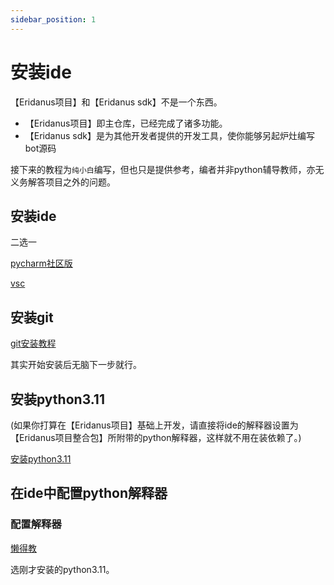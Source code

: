 ```yaml
---
sidebar_position: 1
---
```

# 安装ide

【Eridanus项目】和【Eridanus sdk】不是一个东西。
- 【Eridanus项目】即主仓库，已经完成了诸多功能。
- 【Eridanus sdk】是为其他开发者提供的开发工具，使你能够另起炉灶编写bot源码

接下来的教程为`纯小白`编写，但也只是提供参考，编者并非python辅导教师，亦无义务解答项目之外的问题。
## 安装ide
二选一

[pycharm社区版](https://blog.csdn.net/wangmeixi/article/details/103840541)

[vsc](https://blog.csdn.net/leah126/article/details/131661331)
## 安装git
[git安装教程](https://blog.csdn.net/mukes/article/details/115693833)

其实开始安装后无脑下一步就行。
## 安装python3.11
(如果你打算在【Eridanus项目】基础上开发，请直接将ide的解释器设置为【Eridanus项目整合包】所附带的python解释器，这样就不用在装依赖了。)

[安装python3.11](https://blog.csdn.net/MichaelJiangJunC/article/details/129996726)
## 在ide中配置python解释器
### 配置解释器
[懒得教](https://blog.csdn.net/qq_42432673/article/details/108440370)

选刚才安装的python3.11。
